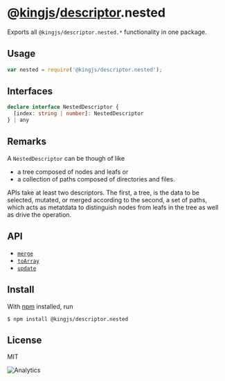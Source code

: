 # @[kingjs](https://www.npmjs.com/package/kingjs)/[descriptor](https://www.npmjs.com/package/@kingjs/descriptor).nested
Exports all `@kingjs/descriptor.nested.*` functionality in one package.
## Usage
```js
var nested = require('@kingjs/descriptor.nested');
```
## Interfaces
```ts
declare interface NestedDescriptor {
  [index: string | number]: NestedDescriptor
} | any
```
## Remarks
A `NestedDescriptor` can be though of like 
- a tree composed of nodes and leafs or 
- a collection of paths composed of directories and files.
 
APIs take at least two descriptors. The first, a tree, is the data to be selected, mutated, or merged according to the second, a set of paths, which acts as metatdata to distinguish nodes from leafs in the tree as well as drive the operation.
## API
- [`merge`][merge]
- [`toArray`][to-array]
- [`update`][update]
## Install
With [npm](https://npmjs.org/) installed, run
```
$ npm install @kingjs/descriptor.nested
```
## License
MIT

![Analytics](https://analytics.kingjs.net/descriptor/nested)

  [merge]: https://www.npmjs.com/package/@kingjs/descriptor.nested.merge
  [to-array]: https://www.npmjs.com/package/@kingjs/descriptor.nested.to-array
  [update]: https://www.npmjs.com/package/@kingjs/descriptor.nested.update